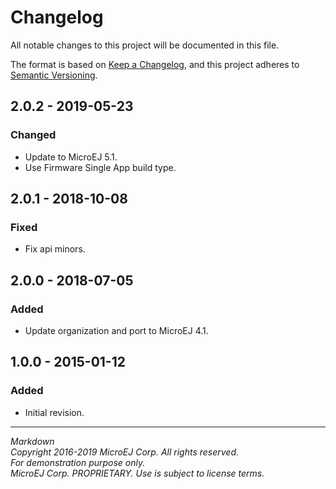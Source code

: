 # Changelog

All notable changes to this project will be documented in this file.

The format is based on [Keep a Changelog](https://keepachangelog.com/en/1.0.0/),
and this project adheres to [Semantic Versioning](https://semver.org/spec/v2.0.0.html).

## 2.0.2 - 2019-05-23

### Changed

  - Update to MicroEJ 5.1.
  - Use Firmware Single App build type.
  
## 2.0.1 - 2018-10-08

### Fixed

  - Fix api minors.
  
## 2.0.0 - 2018-07-05

### Added
  * Update organization and port to MicroEJ 4.1.
   
## 1.0.0 - 2015-01-12

### Added
  * Initial revision.

---  
_Markdown_   
_Copyright 2016-2019 MicroEJ Corp. All rights reserved._   
_For demonstration purpose only._   
_MicroEJ Corp. PROPRIETARY. Use is subject to license terms._  